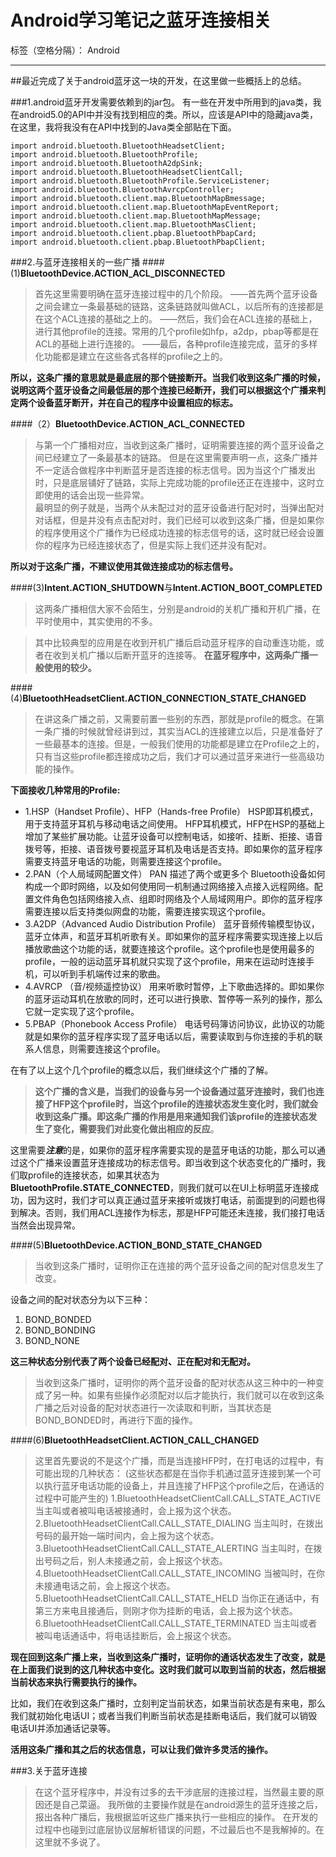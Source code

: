 ﻿# Android学习笔记之蓝牙连接相关

标签（空格分隔）： Android

---

##最近完成了关于android蓝牙这一块的开发，在这里做一些概括上的总结。

###1.android蓝牙开发需要依赖到的jar包。
    有一些在开发中所用到的java类，我在android5.0的API中并没有找到相应的类。所以，应该是API中的隐藏java类，在这里，我将我没有在API中找到的Java类全部贴在下面。
    
```
import android.bluetooth.BluetoothHeadsetClient;
import android.bluetooth.BluetoothProfile;
import android.bluetooth.BluetoothA2dpSink;
import android.bluetooth.BluetoothHeadsetClientCall;
import android.bluetooth.BluetoothProfile.ServiceListener;
import android.bluetooth.BluetoothAvrcpController;
import android.bluetooth.client.map.BluetoothMapBmessage;
import android.bluetooth.client.map.BluetoothMapEventReport;
import android.bluetooth.client.map.BluetoothMapMessage;
import android.bluetooth.client.map.BluetoothMasClient;
import android.bluetooth.client.pbap.BluetoothPbapCard;
import android.bluetooth.client.pbap.BluetoothPbapClient;
```

###2.与蓝牙连接相关的一些广播
####(1)**BluetoothDevice.ACTION_ACL_DISCONNECTED**
>    首先这里需要明确在蓝牙连接过程中的几个阶段。
    ——首先两个蓝牙设备之间会建立一条最基础的链路，这条链路就叫做ACL，以后所有的连接都是在这个ACL连接的基础之上的。
    ——然后，我们会在ACL连接的基础上，进行其他profile的连接。常用的几个profile如hfp，a2dp，pbap等都是在ACL的基础上进行连接的。
    ——最后，各种profile连接完成，蓝牙的多样化功能都是建立在这些各式各样的profile之上的。

**所以，这条广播的意思就是最底层的那个链接断开。当我们收到这条广播的时候，说明这两个蓝牙设备之间最低层的那个连接已经断开，我们可以根据这个广播来判定两个设备蓝牙断开，并在自己的程序中设置相应的标志。**
    
####（2）**BluetoothDevice.ACTION_ACL_CONNECTED**
>    与第一个广播相对应，当收到这条广播时，证明需要连接的两个蓝牙设备之间已经建立了一条最基本的链路。
    但是在这里需要声明一点，这条广播并不一定适合做程序中判断蓝牙是否连接的标志信号。因为当这个广播发出时，只是底层铺好了链路，实际上完成功能的profile还正在连接中，这时立即使用的话会出现一些异常。    
>    最明显的例子就是，当两个从未配过对的蓝牙设备进行配对时，当弹出配对对话框，但是并没有点击配对时，我们已经可以收到这条广播，但是如果你的程序使用这个广播作为已经成功连接的标志信号的话，这时就已经会设置你的程序为已经连接状态了，但是实际上我们还并没有配对。
    
 **所以对于这条广播，不建议使用其做连接成功的标志信号。**
 
####(3)**Intent.ACTION_SHUTDOWN**与**Intent.ACTION_BOOT_COMPLETED**
>    这两条广播相信大家不会陌生，分别是android的关机广播和开机广播，在平时使用中，其实使用的不多。
    
>    其中比较典型的应用是在收到开机广播后启动蓝牙程序的自动重连功能，或者在收到关机广播以后断开蓝牙的连接等。
**在蓝牙程序中，这两条广播一般使用的较少。**

####(4)**BluetoothHeadsetClient.ACTION_CONNECTION_STATE_CHANGED**

>在讲这条广播之前，又需要前置一些别的东西，那就是profile的概念。在第一条广播的时候就曾经讲到过，其实当ACL的连接建立以后，只是准备好了一些最基本的连接。但是，一般我们使用的功能都是建立在Profile之上的，只有当这些profile都连接成功之后，我们才可以通过蓝牙来进行一些高级功能的操作。

**下面接收几种常用的Profile:**

 - 1.HSP（Handset Profile）、HFP（Hands-free Profile） HSP即耳机模式，用于支持蓝牙耳机与移动电话之间使用。
   HFP耳机模式，HFP在HSP的基础上增加了某些扩展功能。让蓝牙设备可以控制电话，如接听、挂断、拒接、语音拨号等，拒接、语音拨号要视蓝牙耳机及电话是否支持。即如果你的蓝牙程序需要支持蓝牙电话的功能，则需要连接这个profile。
 - 2.PAN（个人局域网配置文件） PAN 描述了两个或更多个 Bluetooth设备如何构成一个即时网络，以及如何使用同一机制通过网络接入点接入远程网络。配置文件角色包括网络接入点、组即时网络及个人局域网用户。即你的蓝牙程序需要连接以后支持类似网盘的功能，需要连接实现这个profile。
 - 3.A2DP（Advanced Audio Distribution Profile） 蓝牙音频传输模型协议，蓝牙立体声，和蓝牙耳机听歌有关。即如果你的蓝牙程序需要实现连接上以后播放歌曲这个功能的话，就要连接这个profile。这个profile也是使用最多的profile，一般的运动蓝牙耳机就只实现了这个profile，用来在运动时连接手机，可以听到手机端传过来的歌曲。
 - 4.AVRCP （音/视频遥控协议） 用来听歌时暂停，上下歌曲选择的。即如果你的蓝牙运动耳机在放歌的同时，还可以进行换歌、暂停等一系列的操作，那么它就一定实现了这个profile。
 - 5.PBAP（Phonebook Access Profile） 电话号码簿访问协议，此协议的功能就是如果你的蓝牙程序实现了蓝牙电话以后，需要读取到与你连接的手机的联系人信息，则需要连接这个profile。

在有了以上这个几个profile的概念以后，我们继续这个广播的了解。

>**这个广播的含义是，当我们的设备与另一个设备通过蓝牙连接时，我们也连接了HFP这个profile时，当这个profile的连接状态发生变化时，我们就会收到这条广播。即这条广播的作用是用来通知我们该profile的连接状态发生了变化，需要我们对此变化做出相应的反应**。

这里需要***注意***的是，如果你的蓝牙程序需要实现的是蓝牙电话的功能，那么可以通过这个广播来设置蓝牙连接成功的标志信号。即当收到这个状态变化的广播时，我们取profile的连接状态，如果其状态为**BluetoothProfile.STATE_CONNECTED**，则我们就可以在UI上标明蓝牙连接成功，因为这时，我们才可以真正通过蓝牙来接听或拨打电话，前面提到的问题也得到解决。否则，我们用ACL连接作为标志，那是HFP可能还未连接，我们接打电话当然会出现异常。

####(5)**BluetoothDevice.ACTION_BOND_STATE_CHANGED**
>    当收到这条广播时，证明你正在连接的两个蓝牙设备之间的配对信息发生了改变。
    
设备之间的配对状态分为以下三种：
 1. BOND_BONDED
 2. BOND_BONDING
 3. BOND_NONE

**这三种状态分别代表了两个设备已经配对、正在配对和无配对。**
    
>    当收到这条广播时，证明你的两个蓝牙设备的配对状态从这三种中的一种变成了另一种。如果有些操作必须配对以后才能执行，我们就可以在收到这条广播之后对设备的配对状态进行一次读取和判断，当其状态是BOND_BONDED时，再进行下面的操作。

####(6)**BluetoothHeadsetClient.ACTION_CALL_CHANGED**
>这里首先要说的不是这个广播，而是当连接HFP时，在打电话的过程中，有可能出现的几种状态：
(这些状态都是在当你手机通过蓝牙连接到某一个可以执行蓝牙电话功能的设备上，并且连接了HFP这个profile之后，在通话的过程中可能产生的)
1.BluetoothHeadsetClientCall.CALL_STATE_ACTIVE
当主叫或者被叫电话被接通时，会上报为这个状态。
2.BluetoothHeadsetClientCall.CALL_STATE_DIALING
当主叫时，在拨出号码的最开始一端时间内，会上报为这个状态。
3.BluetoothHeadsetClientCall.CALL_STATE_ALERTING
当主叫时，在拨出号码之后，别人未接通之前，会上报这个状态。
4.BluetoothHeadsetClientCall.CALL_STATE_INCOMING
当被叫时，在你未接通电话之前，会上报这个状态。
5.BluetoothHeadsetClientCall.CALL_STATE_HELD
当你正在通话中，有第三方来电且接通后，则刚才你为挂断的电话，会上报为这个状态。
6.BluetoothHeadsetClientCall.CALL_STATE_TERMINATED
当主叫或者被叫电话通话中，将电话挂断后，会上报这个状态。


**现在回到这条广播上来，当收到这条广播时，证明你的通话状态发生了改变，就是在上面我们说到的这几种状态中变化。这时我们就可以取到当前的状态，然后根据当前状态来执行需要执行的操作。**

比如，我们在收到这条广播时，立刻判定当前状态，如果当前状态是有来电，那么我们就初始化电话UI；或者当我们判断当前状态是挂断电话后，我们就可以销毁电话UI并添加通话记录等。

**活用这条广播和其之后的状态信息，可以让我们做许多灵活的操作。**

###3.关于蓝牙连接
>    在这个蓝牙程序中，并没有过多的去干涉底层的连接过程，当然最主要的原因还是自己菜逼。
    我所做的主要操作就是在android源生的蓝牙连接之后，报出各种广播后，我根据监听这些广播来执行一些相应的操作。
    在开发的过程中也碰到过底层协议层解析错误的问题，不过最后也不是我解掉的。在这里就不多说了。